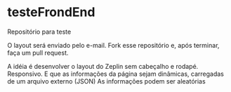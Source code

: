 # testeFrondEnd
Repositório para teste


O layout será enviado pelo e-mail.
Fork esse repositório e, após terminar, faça um pull request.

A idéia é desenvolver o layout do Zeplin sem cabeçalho e rodapé. Responsivo. E que as informações da página sejam dinâmicas, carregadas de um arquivo externo (JSON)
As informações podem ser aleatórias
